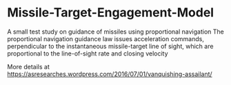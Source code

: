 # Missile-Target-Engagement-Model
A small test study on guidance of missiles using proportional navigation
The proportional navigation guidance law issues acceleration commands, perpendicular to the instantaneous missile-target line of sight, which are  proportional to the line-of-sight rate and closing velocity

More details at https://asresearches.wordpress.com/2016/07/01/vanquishing-assailant/

